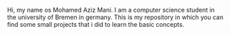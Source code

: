 Hi, my name os Mohamed Aziz Mani. I am a computer science student in the university of Bremen in germany.
This is my repository in which you can find some small projects that i did to learn the basic concepts.

